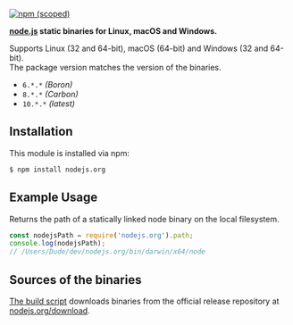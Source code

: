 [![npm (scoped)](https://img.shields.io/npm/v/nodejs.org.svg)](https://www.npmjs.com/package/nodejs.org) 

**[node.js](https://nodejs.org) static binaries for Linux, macOS and Windows.**

Supports Linux (32 and 64-bit), macOS (64-bit) and Windows (32 and 64-bit).  
The package version matches the version of the binaries.
 * `6.*.*` *(Boron)*
 * `8.*.*` *(Carbon)*
 * `10.*.*` *(latest)*

## Installation

This module is installed via npm:

```sh
$ npm install nodejs.org
```

## Example Usage

Returns the path of a statically linked node binary on the local filesystem.

```js
const nodejsPath = require('nodejs.org').path;
console.log(nodejsPath);
// /Users/Dude/dev/nodejs.org/bin/darwin/x64/node
```

## Sources of the binaries

[The build script](build/index.sh) downloads binaries from the official release repository at [nodejs.org/download](https://nodejs.org/download).

